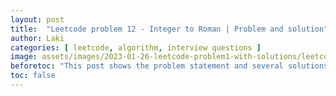 ```yaml
---
layout: post
title:  "Leetcode problem 12 - Integer to Roman | Problem and solution"
author: Laki
categories: [ leetcode, algorithm, interview questions ]
image: assets/images/2023-01-26-leetcode-problem1-with-solutions/leetcode_meme1.png
beforetoc: "This post shows the problem statement and several solutions for leetcode Integer to Roman problem"
toc: false
---
```

